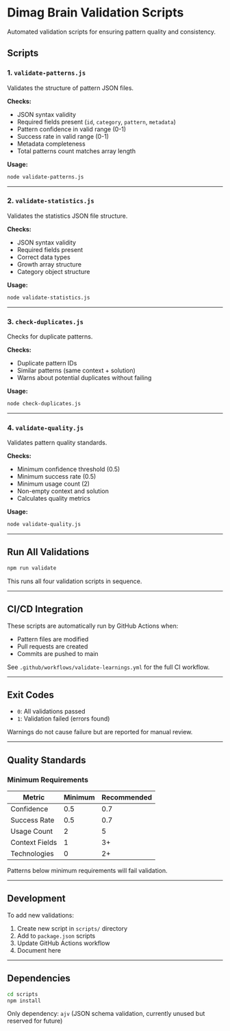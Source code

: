 # Dimag Brain Validation Scripts

Automated validation scripts for ensuring pattern quality and consistency.

## Scripts

### 1. `validate-patterns.js`
Validates the structure of pattern JSON files.

**Checks:**
- JSON syntax validity
- Required fields present (`id`, `category`, `pattern`, `metadata`)
- Pattern confidence in valid range (0-1)
- Success rate in valid range (0-1)
- Metadata completeness
- Total patterns count matches array length

**Usage:**
```bash
node validate-patterns.js
```

---

### 2. `validate-statistics.js`
Validates the statistics JSON file structure.

**Checks:**
- JSON syntax validity
- Required fields present
- Correct data types
- Growth array structure
- Category object structure

**Usage:**
```bash
node validate-statistics.js
```

---

### 3. `check-duplicates.js`
Checks for duplicate patterns.

**Checks:**
- Duplicate pattern IDs
- Similar patterns (same context + solution)
- Warns about potential duplicates without failing

**Usage:**
```bash
node check-duplicates.js
```

---

### 4. `validate-quality.js`
Validates pattern quality standards.

**Checks:**
- Minimum confidence threshold (0.5)
- Minimum success rate (0.5)
- Minimum usage count (2)
- Non-empty context and solution
- Calculates quality metrics

**Usage:**
```bash
node validate-quality.js
```

---

## Run All Validations

```bash
npm run validate
```

This runs all four validation scripts in sequence.

---

## CI/CD Integration

These scripts are automatically run by GitHub Actions when:
- Pattern files are modified
- Pull requests are created
- Commits are pushed to main

See `.github/workflows/validate-learnings.yml` for the full CI workflow.

---

## Exit Codes

- `0`: All validations passed
- `1`: Validation failed (errors found)

Warnings do not cause failure but are reported for manual review.

---

## Quality Standards

### Minimum Requirements

| Metric | Minimum | Recommended |
|--------|---------|-------------|
| Confidence | 0.5 | 0.7 |
| Success Rate | 0.5 | 0.7 |
| Usage Count | 2 | 5 |
| Context Fields | 1 | 3+ |
| Technologies | 0 | 2+ |

Patterns below minimum requirements will fail validation.

---

## Development

To add new validations:

1. Create new script in `scripts/` directory
2. Add to `package.json` scripts
3. Update GitHub Actions workflow
4. Document here

---

## Dependencies

```bash
cd scripts
npm install
```

Only dependency: `ajv` (JSON schema validation, currently unused but reserved for future)
